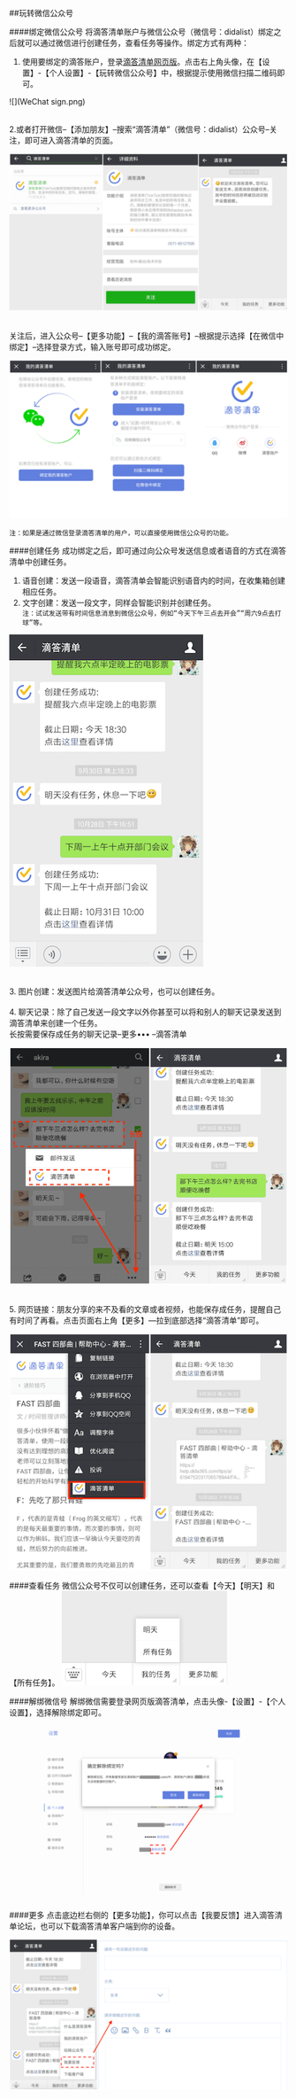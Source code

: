 ##玩转微信公众号

####绑定微信公众号
将滴答清单账户与微信公众号（微信号：didalist）绑定之后就可以通过微信进行创建任务，查看任务等操作。绑定方式有两种： 

1.  使用要绑定的滴答账户，登录[滴答清单网页版](www.dida365.com)。点击右上角头像，在【设置】-【个人设置】-【玩转微信公众号】中，根据提示使用微信扫描二维码即可。

![](WeChat sign.png)

<br>2.或者打开微信–【添加朋友】–搜索“滴答清单”（微信号：didalist）公众号–关注，即可进入滴答清单的页面。

![](Wachet-start.png)

<br/>关注后，进入公众号–【更多功能】–【我的滴答账号】–根据提示选择【在微信中绑定】–选择登录方式，输入账号即可成功绑定。 

![](Wechat_account.png)

`注：如果是通过微信登录滴答清单的用户，可以直接使用微信公众号的功能。`

####创建任务
成功绑定之后，即可通过向公众号发送信息或者语音的方式在滴答清单中创建任务。   

1. 语音创建：发送一段语音，滴答清单会智能识别语音内的时间，在收集箱创建相应任务。  
2. 文字创建：发送一段文字，同样会智能识别并创建任务。  
`注：试试发送带有时间信息消息到微信公众号，例如“今天下午三点去开会”“周六9点去打球”等。`

![](Wechat_task0.png)

<br>3. 图片创建：发送图片给滴答清单公众号，也可以创建任务。  
<br>4. 聊天记录：除了自己发送一段文字以外你甚至可以将和别人的聊天记录发送到滴答清单来创建一个任务。  <br/>长按需要保存成任务的聊天记录–更多••• –滴答清单

![](Wechat_task.png)

<br>5. 网页链接：朋友分享的来不及看的文章或者视频，也能保存成任务，提醒自己有时间了再看。点击页面右上角【更多】—拉到底部选择“滴答清单”即可。

![](Wechat_URL.png)

####查看任务
微信公众号不仅可以创建任务，还可以查看【今天】【明天】和【所有任务】。
<img src="../images/wx6.png" width="300"/>

####解绑微信号
解绑微信需要登录网页版滴答清单，点击头像-【设置】-【个人设置】，选择解除绑定即可。

![](Wechat0.png)

####更多
点击底边栏右侧的【更多功能】，你可以点击【我要反馈】进入滴答清单论坛，也可以下载滴答清单客户端到你的设备。

![](wechat_more.png)

